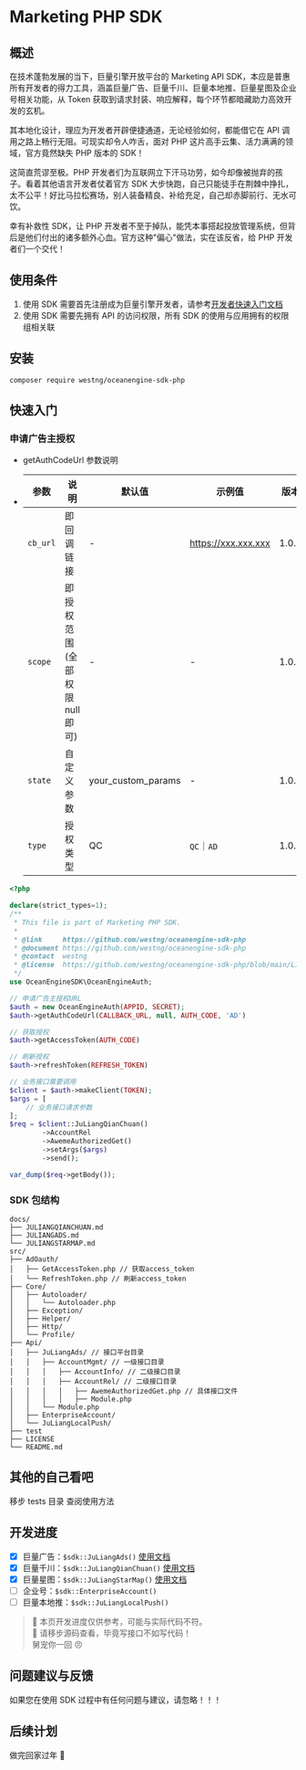 # Marketing PHP SDK

## 概述

在技术蓬勃发展的当下，巨量引擎开放平台的 Marketing API SDK，本应是普惠所有开发者的得力工具，涵盖巨量广告、巨量千川、巨量本地推、巨量星图及企业号相关功能，从 Token 获取到请求封装、响应解释，每个环节都暗藏助力高效开发的玄机。

其本地化设计，理应为开发者开辟便捷通道，无论经验如何，都能借它在 API 调用之路上畅行无阻。可现实却令人咋舌，面对 PHP 这片高手云集、活力满满的领域，官方竟然缺失 PHP 版本的 SDK！

这简直荒谬至极。PHP 开发者们为互联网立下汗马功劳，如今却像被抛弃的孩子。看着其他语言开发者仗着官方 SDK 大步快跑，自己只能徒手在荆棘中挣扎，太不公平！好比马拉松赛场，别人装备精良、补给充足，自己却赤脚前行、无水可饮。

幸有补救性 SDK，让 PHP 开发者不至于掉队，能凭本事搭起投放管理系统，但背后是他们付出的诸多额外心血。官方这种"偏心"做法，实在该反省，给 PHP 开发者们一个交代！

## 使用条件

1. 使用 SDK 需要首先注册成为巨量引擎开发者，请参考[开发者快速入门文档](https://open.oceanengine.com/labels/7/docs/1696710498372623)
2. 使用 SDK 需要先拥有 API 的访问权限，所有 SDK 的使用与应用拥有的权限组相关联

## 安装

```shell
composer require westng/oceanengine-sdk-php
```

## 快速入门

### 申请广告主授权

- getAuthCodeUrl 参数说明
- | 参数     | 说明                           | 默认值             | 示例值              | 版本  |
  | -------- | ------------------------------ | ------------------ | ------------------- | ----- |
  | `cb_url` | 即回调链接                     | -                  | https://xxx.xxx.xxx | 1.0.0 |
  | `scope`  | 即授权范围(全部权限 null 即可) | -                  | -                   | 1.0.0 |
  | `state`  | 自定义参数                     | your_custom_params | -                   | 1.0.0 |
  | `type`   | 授权类型                       | QC                 | `QC`｜`AD`          | 1.0.0 |

```php
<?php

declare(strict_types=1);
/**
 * This file is part of Marketing PHP SDK.
 *
 * @link     https://github.com/westng/oceanengine-sdk-php
 * @document https://github.com/westng/oceanengine-sdk-php
 * @contact  westng
 * @license  https://github.com/westng/oceanengine-sdk-php/blob/main/LICENSE
 */
use OceanEngineSDK\OceanEngineAuth;

// 申请广告主授权URL
$auth = new OceanEngineAuth(APPID, SECRET);
$auth->getAuthCodeUrl(CALLBACK_URL, null, AUTH_CODE, 'AD')

// 获取授权
$auth->getAccessToken(AUTH_CODE)

// 刷新授权
$auth->refreshToken(REFRESH_TOKEN)

// 业务接口需要调用
$client = $auth->makeClient(TOKEN);
$args = [
    // 业务接口请求参数
];
$req = $client::JuLiangQianChuan()
        ->AccountRel
        ->AwemeAuthorizedGet()
        ->setArgs($args)
        ->send();

var_dump($req->getBody());
```

### SDK 包结构

```
docs/
├── JULIANGQIANCHUAN.md
├── JULIANGADS.md
└── JULIANGSTARMAP.md
src/
├── AdOauth/
│   ├── GetAccessToken.php // 获取access_token
│   └── RefreshToken.php // 刷新access_token
├── Core/
│   ├── Autoloader/
│   │   └── Autoloader.php
│   ├── Exception/
│   ├── Helper/
│   ├── Http/
│   └── Profile/
├── Api/
│   ├── JuLiangAds/ // 接口平台目录
│   │   ├── AccountMgmt/ // 一级接口目录
│   │   │   ├── AccountInfo/ // 二级接口目录
│   │   │   ├── AccountRel/ // 二级接口目录
│   │   │   │   ├── AwemeAuthorizedGet.php // 具体接口文件
│   │   │   │   ├── Module.php
│   │   └── Module.php
│   ├── EnterpriseAccount/
│   └── JuLiangLocalPush/
├── test
├── LICENSE
└── README.md
```

## 其他的自己看吧

移步 tests 目录 查阅使用方法

## 开发进度

- [x] 巨量广告：`$sdk::JuLiangAds()` [使用文档](decs/JULIANGADS.md)
- [x] 巨量千川：`$sdk::JuLiangQianChuan()` [使用文档](decs/JULIANGQIANCHUAN.md)
- [x] 巨量星图：`$sdk::JuLiangStarMap()` [使用文档](decs/JULIANGSTARMAP.md)
- [ ] 企业号：`$sdk::EnterpriseAccount()`
- [ ] 巨量本地推：`$sdk::JuLiangLocalPush()`

> 🧾 本页开发进度仅供参考，可能与实际代码不符。  
> 🫡 请移步源码查看，毕竟写接口不如写代码！  
> 舅宠你一回 😠

## 问题建议与反馈

如果您在使用 SDK 过程中有任何问题与建议，请忽略！！！

## 后续计划

做完回家过年 🧨

